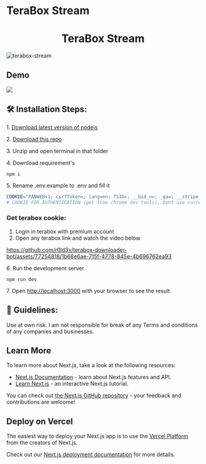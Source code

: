 # TeraBox Stream

<h1 align="center" id="title">TeraBox Stream</h1>

![terabox-stream](https://socialify.git.ci/r0ld3x/terabox-app/image?description=1&font=KoHo&forks=1&issues=1&language=1&name=1&owner=1&pattern=Circuit%20Board&pulls=1&stargazers=1&theme=Dark)

<h2>Demo</h2>
<img src="demo.png">

<h2>🛠️ Installation Steps:</h2>

<p>1. <a href="https://nodejs.org/en/download/current">Download latest version of nodejs</a></p>
<p>2. <a href="https://github.com/r0ld3x/terabox-app/archive/refs/heads/main.zip">Download this repo</a></p>

<p>3. Unzip and open terminal in that folder</p>

<p>4. Download requirement's</p>

```
npm i
```

<p>5. Rename .env.example to .env and fill it</p>

```bash
COOKIE="PANWEB=1; csrfToken=; lang=en; TSID=; __bid_n=; _ga=; __stripe_mid=; ndus=; browserid==; ndut_fmt=; _ga_06ZNKL8C2E="
# COOKIE FOR AUTHENTICATION (get from chrome dev tools), Dont use current one


```

### Get terabox cookie:

1. Login in terabox with premium account
2. Open any terabox link and watch the video below

https://github.com/r0ld3x/terabox-downloader-bot/assets/77254818/1b68e6ae-715f-4778-845e-4b696762ea93

<p>6. Run the development server</p>

```
npm run dev
```

<p>7. Open <a href="http://localhost:3000">http://localhost:3000</a> with your browser to see the result.</p>

<h2>🍰 Guidelines:</h2>

Use at own risk. I am not responsible for break of any Terms and conditions of any companies and businesses.

## Learn More

To learn more about Next.js, take a look at the following resources:

- [Next.js Documentation](https://nextjs.org/docs) - learn about Next.js features and API.
- [Learn Next.js](https://nextjs.org/learn) - an interactive Next.js tutorial.

You can check out [the Next.js GitHub repository](https://github.com/vercel/next.js/) - your feedback and contributions are welcome!

## Deploy on Vercel

The easiest way to deploy your Next.js app is to use the [Vercel Platform](https://vercel.com/new?utm_medium=default-template&filter=next.js&utm_source=create-next-app&utm_campaign=create-next-app-readme) from the creators of Next.js.

Check out our [Next.js deployment documentation](https://nextjs.org/docs/deployment) for more details.
